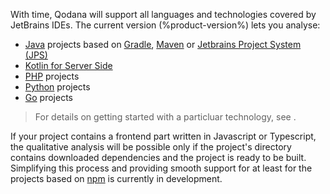 [//]: # (title: Supported technologies)

><include src="lib_qd.xml" include-id="eap-warning"/>

With time, Qodana will support all languages and technologies covered by JetBrains IDEs. The current version (%product-version%) lets you analyse:

- [Java](https://www.java.com) projects based on [Gradle](https://gradle.org/), [Maven](https://maven.apache.org/) or [Jetbrains Project
  System (JPS)](https://github.com/JetBrains/JPS)
- [Kotlin for Server Side](https://kotlinlang.org/lp/server-side/)
- [PHP](https://www.php.net) projects
- [Python](https://python.org) projects
- [Go](https://golang.org) projects

> For details on getting started with a particluar technology, see [](about-qodana-intellij.md).

If your project contains a frontend part written in Javascript or Typescript, the qualitative analysis will be possible only
if the project's directory contains downloaded dependencies and the project is ready to be built. Simplifying this process and providing smooth support for at least for the projects based on [npm](https://www.npmjs.com) is currently in development.